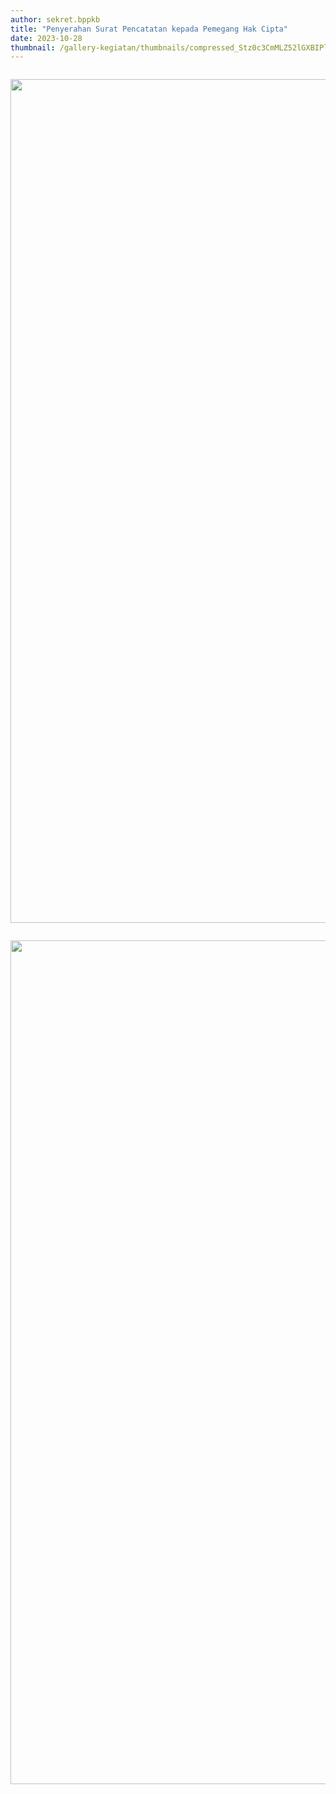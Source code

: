 ```yaml
---
author: sekret.bppkb
title: "Penyerahan Surat Pencatatan kepada Pemegang Hak Cipta"
date: 2023-10-28
thumbnail: /gallery-kegiatan/thumbnails/compressed_Stz0c3CmMLZ52lGXBIPl3ll6czGlsxa2KjAmSdjg.png
---
```


<p><img src="/images/8xbXA3a0YECAhWufn3EO.png" alt="" /></p>
<p><img src="/images/6HnGT4tiQHWSopAlD0x6.png" alt="" width="1080" height="1350" /></p>
<p><img src="/images/wCoIQtXhN56S2u4YpcDq.png" alt="" /></p>
<p><img src="/images/XjDUEOdFZMPqBBduyDTv.png" alt="" width="1080" height="1350" /></p>
<p><img src="/images/gMsdrVrHvmtgfli8L4tQ.png" alt="" /></p>
<p><img src="/images/xs564EKjD1ocjDujWTmF.png" alt="" /></p>
<p><img src="/images/NWyuMMU3MmYnrjNfYPYz.png" alt="" /></p>
